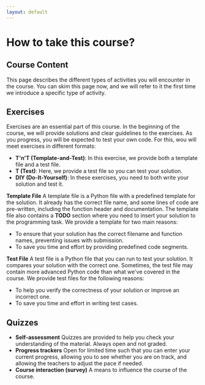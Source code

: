 ```yaml
---
layout: default
---
```


# How to take this course?

## Course Content

This page describes the different types of activities you will encounter in the course. You can skim this page now, and we will refer to it the first time we introduce a specific type of activity.

## Exercises

Exercises are an essential part of this course. In the beginning of the course, we will provide solutions and clear guidelines to the exercises. As you progress, you will be expected to test your own code. For this, wou will meet exercises in different formats:

- **T'n'T (Template-and-Test)**: In this exercise, we provide both a template file and a test file.
- **T (Test)**: Here, we provide a test file so you can test your solution.
- **DIY (Do-It-Yourself)**: In these exercises, you need to both write your solution and test it.


**Template File** A template file is a Python file with a predefined template for the solution. It already has the correct file name, and some lines of code are pre-written, including the function header and documentation. The template file also contains a **TODO** section where you need to insert your solution to the programming task. We provide a template for two main reasons:

- To ensure that your solution has the correct filename and function names, preventing issues with submission.
- To save you time and effort by providing predefined code segments.

**Test File** A test file is a Python file that you can run to test your solution. It compares your solution with the correct one. Sometimes, the test file may contain more advanced Python code than what we've covered in the course. We provide test files for the following reasons:

- To help you verify the correctness of your solution or improve an incorrect one.
- To save you time and effort in writing test cases.

## Quizzes
- **Self-assessment** Quizzes are provided to help you check your understanding of the material. Always open and not graded.
- **Progress trackers** Open for limited time such that you can enter your current progress, allowing you to see whether you are on track, and allowing the teachers to adjust the pace if needed.
- **Course interaction (survey)** A means to influence the course of the course.



